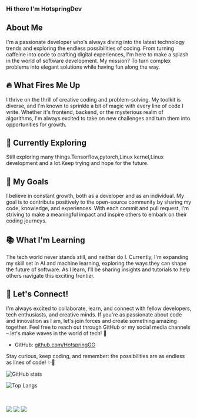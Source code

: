 ### Hi there I'm HotspringDev

## About Me
I'm a passionate developer who's always diving into the latest technology trends and exploring the endless possibilities of coding. From turning caffeine into code to crafting digital experiences, I'm here to make a splash in the world of software development. My mission? To turn complex problems into elegant solutions while having fun along the way.

## 🔥 What Fires Me Up
I thrive on the thrill of creative coding and problem-solving. My toolkit is diverse, and I'm known to sprinkle a bit of magic with every line of code I write. Whether it's frontend, backend, or the mysterious realm of algorithms, I'm always excited to take on new challenges and turn them into opportunities for growth.

## 🌌 Currently Exploring
Still exploring many things.Tensorflow,pytorch,Linux kernel,Linux development and a lot.Keep trying and hope for the future.

## 🚀 My Goals
I believe in constant growth, both as a developer and as an individual. My goal is to contribute positively to the open-source community by sharing my code, knowledge, and experiences. With each commit and pull request, I'm striving to make a meaningful impact and inspire others to embark on their coding journeys.

## 📚 What I'm Learning
The tech world never stands still, and neither do I. Currently, I'm expanding my skill set in AI and machine learning, exploring the ways they can shape the future of software. As I learn, I'll be sharing insights and tutorials to help others navigate this exciting frontier.

## 🌟 Let's Connect!
I'm always excited to collaborate, learn, and connect with fellow developers, tech enthusiasts, and creative minds. If you're as passionate about code and innovation as I am, let's join forces and create something amazing together. Feel free to reach out through GitHub or my social media channels – let's make waves in the world of tech! 🌊

- GitHub: [github.com/HotspringGG](https://github.com/hotspringGG)

Stay curious, keep coding, and remember: the possibilities are as endless as lines of code! ✨🚀

![GitHub stats](https://github-readme-stats.vercel.app/api?username=hotspringGG&show_icons=true&theme=dracula)

![Top Langs](https://github-readme-stats.vercel.app/api/top-langs/?username=hotspringGG&layout=compact)

<br><br>
<a href="https://t.me/HotspringDev" target="_blank"><img src="https://img.shields.io/badge/Telegram-%40HotspringDev-28a8ea"></a>
<a href="hotspring@requan.top"><img src="https://img.shields.io/badge/Email-hotspring@requan.top-FF6CB9"></a>
<a href="https://twitter.com/HotspringDev"><img src="https://img.shields.io/badge/Twitter-%40HotspringDev-blue"></a>

